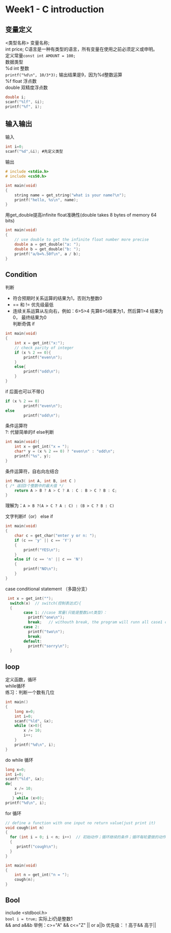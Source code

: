 # Week1 - C introduction

## 变量定义
<类型名称> 变量名称;  
int price; C语言是一种有类型的语言，所有变量在使用之前必须定义或申明。   
定义常量`const int AMOUNT = 100;`  
数据类型    
%d int 整数  
`printf("%d\n", 10/3*3);` 输出结果是9，因为%d整数运算  
%f float 浮点数  
double 双精度浮点数  
```c
double i;
scanf("%lf", &i);
printf("%f", i);
```

  
## 输入输出
输入  
```c
int i=0;
scanf("%d",&i); #先定义类型
```
输出
```c
# include <stdio.h>
# include <cs50.h>

int main(void)
{
    string name = get_string("what is your name?\n");
    printf("hello, %s\n", name);
}
```

用get_double提高infinite float准确性(double takes 8 bytes of memory 64 bits)
```c
int main(void)
{
    // use double to get the infinite float number more precise
    double a = get_double("a: ");
    double b = get_double("b: ");
    printf("a/b=%.50f\n", a / b);
}
```

## Condition 
判断  
* 符合预期时关系运算的结果为1，否则为整数0  
* == 和 != 优先级最低  
* 连续关系运算从左向右，例如：6>5>4 先算6>5结果为1，然后算1>4 结果为0， 最终结果为0  
判断奇偶 if  
```c
int main(void)
{
    int x = get_int("x:");
    // check parity of integer
    if (x % 2 == 0){
        printf("even\n");
    }
    else{
        printf("odd\n");
    }
}
```

if 后面也可以不带{}
```c
if (x % 2 == 0)
        printf("even\n");
else
        printf("odd\n");
 ```
条件运算符  
?: 代替简单的if else判断  
```c
int main(void){
    int x = get_int("x = ");
    char* y = (x % 2 == 0) ? "even\n" : "odd\n";
    printf("%s", y);
}
```
条件运算符，自右向左结合  
```c
int Max3( int A, int B, int C )
{ /* 返回3个整数中的最大值 */
    return A > B ? A > C ? A : C : B > C ? B : C;
}
```
理解为：`A > B ?(A > C ? A : C) : (B > C ? B : C)`  

文字判断if（or） else if
```c
int main(void)
{
    char c = get_char("enter y or n: ");
    if (c == 'y' || c == 'Y')
    {
        printf("YES\n");
    }
    else if (c == 'n' || c == 'N')
    {
        printf("NO\n");
    }
}
```

case conditional statement （多路分支）
```c
 int x = get_int("");
  switch(x)  // switch(控制表达式){
  {
        case 1: //case 常量(只能是整数int类型)：
          printf("one\n");
          break;   // withouth break, the program will runn all case1 case2 and default      
        case 2:
          printf("two\n");
          break;          
        default:
          printf("sorry\n");                     
  }
  ```
 
## loop 
定义函数，循环  
while循环  
练习：判断一个数有几位
```c
int main()
{
    long x=0;
    int i=0;
    scanf("%ld", &x);
    while (x>0){
        x /= 10;
        i++;
    }
    printf("%d\n", i);
}
```
do while 循环  
```c
long x=0;
int i=0;
scanf("%ld", &x);
do{
    x /= 10;
    i++;
   } while (x>0);
printf("%d\n", i);
```
for 循环
```c
// define a function with one input no return value(just print it)
void cough(int n)
{
  for (int i = 0; i < n; i++)  // 初始动作；循环继续的条件；循环每轮要做的动作
  {
     printf("cough\n");  
  }  
}

int main(void)
{
    int n = get_int("n = ");
    cough(n);
}
```

## Bool
include <stdbool.h>  
`bool i = true;` 实际上i仍是整数1  
&& and a&&b 举例：c>="A" && c<="Z"
|| or  a||b 
优先级：！高于&& 高于||


  
  
  
